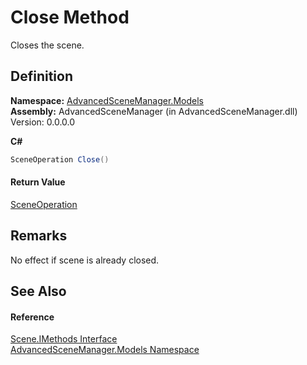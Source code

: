 # Close Method


Closes the scene.



## Definition
**Namespace:** <a href="N_AdvancedSceneManager_Models.md">AdvancedSceneManager.Models</a>  
**Assembly:** AdvancedSceneManager (in AdvancedSceneManager.dll) Version: 0.0.0.0

**C#**
``` C#
SceneOperation Close()
```



#### Return Value
<a href="T_AdvancedSceneManager_Core_SceneOperation.md">SceneOperation</a>

## Remarks
No effect if scene is already closed.

## See Also


#### Reference
<a href="T_AdvancedSceneManager_Models_Scene_IMethods.md">Scene.IMethods Interface</a>  
<a href="N_AdvancedSceneManager_Models.md">AdvancedSceneManager.Models Namespace</a>  
